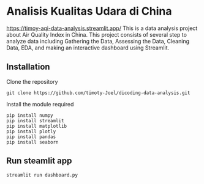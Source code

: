 # Analisis Kualitas Udara di China

https://timoy-aqi-data-analysis.streamlit.app/
This is a data analysis project about Air Quality Index in China. This project consists of several step to analyze data including Gathering the Data,
Assessing the Data, Cleaning Data, EDA, and making an interactive dashboard using Streamlit.


## Installation
Clone the repository
```
git clone https://github.com/timoty-Joel/dicoding-data-analysis.git
```

Install the module required
```
pip install numpy
pip install streamlit
pip install matplotlib
pip install plotly
pip install pandas
pip install seaborn
```


## Run steamlit app
```
streamlit run dashboard.py
```

